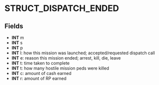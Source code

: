 # STRUCT_DISPATCH_ENDED

## Fields
* **INT** m
* **INT** s
* **INT** p
* **INT** l: how this mission was launched; accepted/requested dispatch call
* **INT** e: reason this mission ended; arrest, kill, die, leave
* **INT** t: time taken to complete
* **INT** t: how many hostile mission peds were killed
* **INT** c: amount of cash earned
* **INT** r: amount of RP earned